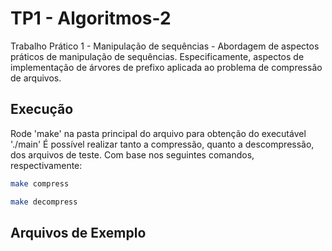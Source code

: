 # TP1 - Algoritmos-2
Trabalho Prático 1 - Manipulação de sequências - Abordagem de aspectos práticos de manipulação de sequências. Especificamente, aspectos de implementação de árvores de prefixo aplicada ao problema de compressão de arquivos.

## Execução
Rode 'make' na pasta principal do arquivo para obtenção do executável './main'
É possível realizar tanto a compressão, quanto a descompressão, dos arquivos de teste. Com base nos seguintes comandos, respectivamente:
```sh
make compress
```
```sh
make decompress
```
## Arquivos de Exemplo
